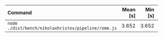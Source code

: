| Command | Mean [s] | Min [s] | Max [s] | Relative |
|:---|---:|---:|---:|---:|
| `node ./dist/bench/nikolaxhristov/pipeline/rome.js` | 3.652 | 3.652 | 3.652 | 1.00 |
